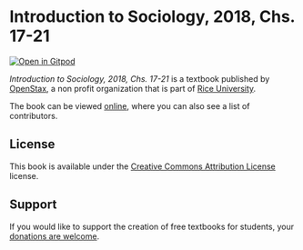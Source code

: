 # Introduction to Sociology, 2018, Chs. 17-21

[![Open in Gitpod](https://gitpod.io/button/open-in-gitpod.svg)](https://gitpod.io/from-referrer/)

_Introduction to Sociology, 2018, Chs. 17-21_ is a textbook published by [OpenStax](https://openstax.org/), a non profit organization that is part of [Rice University](https://www.rice.edu/).

The book can be viewed [online](https://github.com/cnx-user-books/cnxbook-introduction-to-sociology-2018-chs-17-21/releases/latest), where you can also see a list of contributors.

## License
This book is available under the [Creative Commons Attribution License](./LICENSE) license.

## Support
If you would like to support the creation of free textbooks for students, your [donations are welcome](https://riceconnect.rice.edu/donation/support-openstax-banner).
